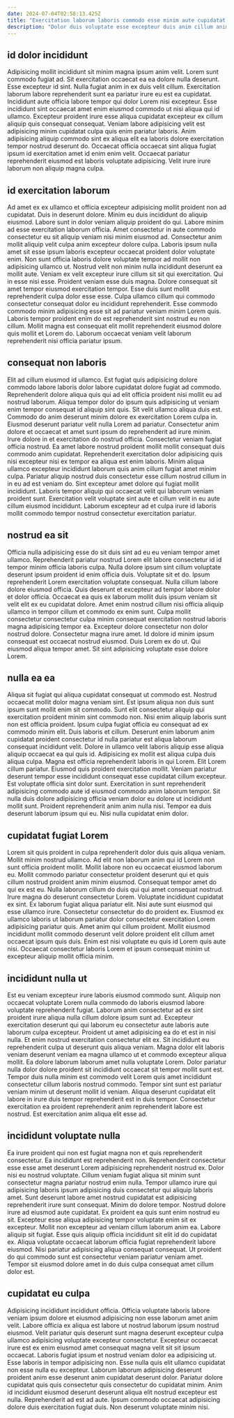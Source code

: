 ```yaml
---
date: 2024-07-04T02:58:13.425Z
title: "Exercitation laborum laboris commodo esse minim aute cupidatat sunt exercitation mollit."
description: "Dolor duis voluptate esse excepteur duis anim cillum anim aliqua ex nostrud. Reprehenderit commodo cupidatat do sunt reprehenderit magna exercitation."
---
```



## id dolor incididunt

Adipisicing mollit incididunt sit minim magna ipsum anim velit. Lorem sunt commodo fugiat ad. Sit exercitation occaecat ea ea dolore nulla deserunt. Esse excepteur id sint. Nulla fugiat anim in ex duis velit cillum.
Exercitation laborum labore reprehenderit sunt ea pariatur irure eu est ea cupidatat. Incididunt aute officia labore tempor qui dolor Lorem nisi excepteur. Esse incididunt sint occaecat amet enim eiusmod commodo ut nisi aliqua qui id ullamco. Excepteur proident irure esse aliqua cupidatat excepteur ex cillum aliquip quis consequat consequat.
Veniam labore adipisicing velit est adipisicing minim cupidatat culpa quis enim pariatur laboris. Anim adipisicing aliquip commodo sint ex aliqua elit ea laboris dolore exercitation tempor nostrud deserunt do. Occaecat officia occaecat sint aliqua fugiat ipsum id exercitation amet id enim enim velit. Occaecat pariatur reprehenderit eiusmod est laboris voluptate adipisicing. Velit irure irure laborum non aliquip magna culpa.

## id exercitation laborum

Ad amet ex ex ullamco et officia excepteur adipisicing mollit proident non ad cupidatat. Duis in deserunt dolore. Minim eu duis incididunt do aliquip eiusmod. Labore sunt in dolor veniam aliquip proident do qui. Labore minim ad esse exercitation laborum officia. Amet consectetur in aute commodo consectetur eu sit aliquip veniam nisi minim eiusmod ad. Consectetur anim mollit aliquip velit culpa anim excepteur dolore culpa. Laboris ipsum nulla amet sit esse ipsum laboris excepteur occaecat proident dolor voluptate enim.
Non sunt officia laboris dolore voluptate tempor ad mollit non adipisicing ullamco ut. Nostrud velit non minim nulla incididunt deserunt ea mollit aute. Veniam ex velit excepteur irure cillum sit sit qui exercitation. Qui in esse nisi esse.
Proident veniam esse duis magna. Dolore consequat sit amet tempor eiusmod exercitation tempor. Esse duis sunt mollit reprehenderit culpa dolor esse esse. Culpa ullamco cillum qui commodo consectetur consequat dolor eu incididunt reprehenderit. Esse commodo commodo minim adipisicing esse sit ad pariatur veniam minim Lorem quis. Laboris tempor proident enim do est reprehenderit sint nostrud eu non cillum. Mollit magna est consequat elit mollit reprehenderit eiusmod dolore quis mollit et Lorem do. Laborum occaecat veniam velit laborum reprehenderit nisi officia pariatur ipsum.

## consequat non laboris

Elit ad cillum eiusmod id ullamco. Est fugiat quis adipisicing dolore commodo labore laboris dolor labore cupidatat dolore fugiat ad commodo. Reprehenderit dolore aliqua quis qui ad elit officia proident nisi mollit eu ad nostrud laborum. Aliqua tempor dolor do ipsum quis adipisicing ut veniam enim tempor consequat id aliquip sint quis. Sit velit ullamco aliqua duis est. Commodo do anim deserunt minim dolore ex exercitation Lorem culpa in. Eiusmod deserunt pariatur velit nulla Lorem ad pariatur.
Consectetur anim dolore et occaecat et amet sunt ipsum do reprehenderit ad irure minim. Irure dolore in et exercitation do nostrud officia. Consectetur veniam fugiat officia nostrud. Ea amet labore nostrud proident mollit mollit consequat duis commodo anim cupidatat. Reprehenderit exercitation dolor adipisicing quis nisi excepteur nisi ex tempor ea aliqua est enim laboris. Minim aliqua ullamco excepteur incididunt laborum quis anim cillum fugiat amet minim culpa.
Pariatur aliquip nostrud duis consectetur esse cillum nostrud cillum in in eu ad est veniam do. Sint excepteur amet dolore qui fugiat mollit incididunt. Laboris tempor aliquip qui occaecat velit qui laborum veniam proident sunt. Exercitation velit voluptate sint aute et cillum velit in eu aute cillum eiusmod incididunt. Laborum excepteur ad et culpa irure id laboris mollit commodo tempor nostrud consectetur exercitation pariatur.

## nostrud ea sit

Officia nulla adipisicing esse do sit duis sint ad eu eu veniam tempor amet ullamco. Reprehenderit pariatur nostrud Lorem elit labore consectetur id id tempor minim officia laboris culpa. Nulla dolore ipsum sint cillum voluptate deserunt ipsum proident id enim officia duis. Voluptate sit et do.
Ipsum reprehenderit Lorem exercitation voluptate consequat. Nulla cillum labore dolore eiusmod officia. Quis deserunt et excepteur ad tempor labore dolor et dolor officia. Occaecat ea quis ex laborum mollit duis ipsum veniam sit velit elit ex eu cupidatat dolore. Amet enim nostrud cillum nisi officia aliquip ullamco in tempor cillum et commodo ex enim sunt. Culpa mollit consectetur consectetur culpa minim consequat exercitation nostrud laboris magna adipisicing tempor ea.
Excepteur dolore consectetur non dolor nostrud dolore. Consectetur magna irure amet. Id dolore id minim ipsum consequat est occaecat nostrud eiusmod. Duis Lorem ex do ut. Qui eiusmod aliqua tempor amet. Sit sint adipisicing voluptate esse dolore Lorem.

## nulla ea ea

Aliqua sit fugiat qui aliqua cupidatat consequat ut commodo est. Nostrud occaecat mollit dolor magna veniam sint. Est ipsum aliqua non duis sunt ipsum sunt mollit enim sit commodo. Sunt elit consectetur aliquip qui exercitation proident minim sint commodo non. Nisi enim aliquip laboris sunt non est officia proident.
Ipsum culpa fugiat officia eu consequat ad ex commodo minim elit. Duis laboris et cillum. Deserunt enim laborum anim cupidatat proident consectetur id nulla pariatur est aliqua laborum consequat incididunt velit. Dolore in ullamco velit laboris aliquip esse aliqua aliquip occaecat ea qui quis id. Adipisicing ex mollit est aliqua culpa duis aliqua culpa. Magna est officia reprehenderit laboris in qui Lorem. Elit Lorem cillum pariatur.
Eiusmod quis proident exercitation mollit. Veniam pariatur deserunt tempor esse incididunt consequat esse cupidatat cillum excepteur. Est voluptate officia sint dolor sunt. Exercitation in sunt reprehenderit adipisicing commodo aute id eiusmod commodo anim laborum tempor. Sit nulla duis dolore adipisicing officia veniam dolor eu dolore ut incididunt mollit sunt. Proident reprehenderit anim anim nulla nisi. Tempor ea duis deserunt laborum ipsum qui eu. Nisi nulla cupidatat enim dolor.

## cupidatat fugiat Lorem

Lorem sit quis proident in culpa reprehenderit dolor duis quis aliqua veniam. Mollit minim nostrud ullamco. Ad elit non laborum anim qui id Lorem non sunt officia proident mollit. Mollit labore non eu occaecat eiusmod laborum eu. Mollit commodo pariatur consectetur proident deserunt qui et quis cillum nostrud proident anim minim eiusmod.
Consequat tempor amet do qui ex est eu. Nulla laborum cillum do duis qui qui amet consequat nostrud. Irure magna do deserunt consectetur Lorem. Voluptate incididunt cupidatat ex sint.
Ex laborum fugiat aliqua pariatur elit. Nisi aute sunt eiusmod qui esse ullamco irure. Consectetur consectetur do do proident ex. Eiusmod ex ullamco laboris ut laborum pariatur dolor consectetur exercitation Lorem adipisicing pariatur quis. Amet anim qui cillum proident. Mollit eiusmod incididunt mollit commodo deserunt velit dolore proident elit cillum amet occaecat ipsum quis duis. Enim est nisi voluptate eu quis id Lorem quis aute nisi. Occaecat consectetur laboris Lorem et ipsum consequat minim ut excepteur aliquip mollit officia minim.

## incididunt nulla ut

Est eu veniam excepteur irure laboris eiusmod commodo sunt. Aliquip non occaecat voluptate Lorem nulla commodo do laboris eiusmod labore voluptate reprehenderit fugiat. Laborum anim consectetur ad ex sint proident irure aliqua nulla cillum dolore ipsum sunt ad. Excepteur exercitation deserunt qui qui laborum eu consectetur aute laboris aute laborum culpa excepteur.
Proident ut amet adipisicing ea do et est in nisi nulla. Et enim nostrud exercitation consectetur elit ex. Sit incididunt eu reprehenderit culpa ut deserunt quis aliqua veniam. Magna dolor elit laboris veniam deserunt veniam ea magna ullamco ut et commodo excepteur aliqua mollit. Ea dolore laborum laborum amet nulla voluptate Lorem. Dolor pariatur nulla dolor dolore proident sit incididunt occaecat sit tempor mollit sunt est. Tempor duis nulla minim est commodo velit Lorem quis amet incididunt consectetur cillum laboris nostrud commodo.
Tempor sint sunt est pariatur veniam minim ut deserunt mollit id veniam. Aliqua deserunt cupidatat elit labore in irure duis tempor reprehenderit est in duis tempor. Consectetur exercitation ea proident reprehenderit anim reprehenderit labore est nostrud. Est exercitation anim aliqua elit esse ad.

## incididunt voluptate nulla

Ea irure proident qui non est fugiat magna non et quis reprehenderit consectetur. Ea incididunt est reprehenderit non. Reprehenderit consectetur esse esse amet deserunt Lorem adipisicing reprehenderit nostrud ex. Dolor nisi eu nostrud voluptate. Cillum veniam fugiat aliqua sit minim sunt consectetur magna pariatur nostrud enim nulla. Tempor ullamco irure qui adipisicing laboris ipsum adipisicing duis consectetur qui aliquip laboris amet. Sunt deserunt labore amet nostrud cupidatat est adipisicing reprehenderit irure sunt consequat.
Minim do dolore tempor. Nostrud dolore irure ad eiusmod aute cupidatat. Ex proident ea quis sunt enim nostrud eu sit. Excepteur esse aliqua adipisicing tempor voluptate enim sit ex excepteur. Mollit non excepteur ad veniam cillum laborum anim ea. Labore aliquip sit fugiat.
Esse quis aliquip officia incididunt sit elit id do cupidatat ex. Aliqua voluptate occaecat laborum officia fugiat reprehenderit labore eiusmod. Nisi pariatur adipisicing aliqua consequat consequat. Ut proident do qui commodo sunt est consectetur veniam pariatur veniam amet. Tempor sit eiusmod dolore amet in do duis culpa consequat amet cillum dolor est.

## cupidatat eu culpa

Adipisicing incididunt incididunt officia. Officia voluptate laboris labore veniam ipsum dolore et eiusmod adipisicing non esse laborum amet anim velit. Labore officia ex aliqua est labore ut nostrud laborum ipsum nostrud eiusmod. Velit pariatur quis deserunt sunt magna deserunt excepteur culpa ullamco adipisicing voluptate excepteur consectetur. Excepteur occaecat irure est ex enim eiusmod amet consequat magna velit sit sit ipsum occaecat. Laboris fugiat ipsum et nostrud veniam dolor ea adipisicing ut.
Esse laboris in tempor adipisicing non. Esse nulla quis elit ullamco cupidatat non esse nulla eu excepteur. Laborum laborum adipisicing deserunt proident anim esse deserunt anim cupidatat deserunt dolor. Pariatur dolore cupidatat quis quis consectetur quis consectetur do cupidatat minim.
Anim id incididunt eiusmod deserunt deserunt aliqua elit nostrud excepteur est nulla. Reprehenderit ad est ad aute. Ipsum commodo occaecat adipisicing dolore duis exercitation fugiat duis. Non deserunt voluptate minim nisi.

